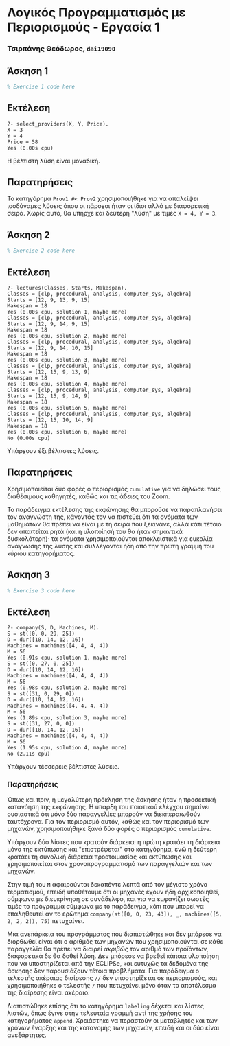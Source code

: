 # Λογικός Προγραμματισμός με Περιορισμούς - Εργασία 1

### Τσιρπάνης Θεόδωρος, `dai19090`

## Άσκηση 1

```prolog
% Exercise 1 code here
```

## Εκτέλεση

```
?- select_providers(X, Y, Price).
X = 3
Y = 4
Price = 58
Yes (0.00s cpu)
```

Η βέλτιστη λύση είναι μοναδική.

## Παρατηρήσεις

Το κατηγόρημα `Prov1 #< Prov2` χρησιμοποιήθηκε για να απαλείψει ισοδύναμες λύσεις όπου οι πάροχοι ήταν οι ίδιοι αλλά με διαφορετική σειρά. Χωρίς αυτό, θα υπήρχε και δεύτερη "λύση" με τιμές `X = 4, Y = 3`.

## Άσκηση 2

```prolog
% Exercise 2 code here
```

## Εκτέλεση

```
?- lectures(Classes, Starts, Makespan).
Classes = [clp, procedural, analysis, computer_sys, algebra]
Starts = [12, 9, 13, 9, 15]
Makespan = 18
Yes (0.00s cpu, solution 1, maybe more)
Classes = [clp, procedural, analysis, computer_sys, algebra]
Starts = [12, 9, 14, 9, 15]
Makespan = 18
Yes (0.00s cpu, solution 2, maybe more)
Classes = [clp, procedural, analysis, computer_sys, algebra]
Starts = [12, 9, 14, 10, 15]
Makespan = 18
Yes (0.00s cpu, solution 3, maybe more)
Classes = [clp, procedural, analysis, computer_sys, algebra]
Starts = [12, 15, 9, 13, 9]
Makespan = 18
Yes (0.00s cpu, solution 4, maybe more)
Classes = [clp, procedural, analysis, computer_sys, algebra]
Starts = [12, 15, 9, 14, 9]
Makespan = 18
Yes (0.00s cpu, solution 5, maybe more)
Classes = [clp, procedural, analysis, computer_sys, algebra]
Starts = [12, 15, 10, 14, 9]
Makespan = 18
Yes (0.00s cpu, solution 6, maybe more)
No (0.00s cpu)
```

Υπάρχουν έξι βέλτιστες λύσεις.

## Παρατηρήσεις

Χρησιμοποιείται δύο φορές ο περιορισμός `cumulative` για να δηλώσει τους διαθέσιμους καθηγητές, καθώς και τις άδειες του Zoom.

Το παράδειγμα εκτέλεσης της εκφώνησης θα μπορούσε να παραπλανήσει τον αναγνώστη της, κάνοντάς τον να πιστεύει ότι τα ονόματα των μαθημάτων θα πρέπει να είναι με τη σειρά που ξεκινάνε, αλλά κάτι τέτοιο δεν απαιτείται ρητά (και η υλοποίησή του θα ήταν σημαντικά δυσκολότερη)· τα ονόματα χρησιμοποιούνται αποκλειστικά για ευκολία ανάγνωσης της λύσης και συλλέγονται ήδη από την πρώτη γραμμή του κύριου κατηγορήματος.

## Άσκηση 3

```prolog
% Exercise 3 code here
```

## Εκτέλεση

```
?- company(S, D, Machines, M).
S = st([0, 0, 29, 25])
D = dur([10, 14, 12, 16])
Machines = machines([4, 4, 4, 4])
M = 56
Yes (0.91s cpu, solution 1, maybe more)
S = st([0, 27, 0, 25])
D = dur([10, 14, 12, 16])
Machines = machines([4, 4, 4, 4])
M = 56
Yes (0.98s cpu, solution 2, maybe more)
S = st([31, 0, 29, 0])
D = dur([10, 14, 12, 16])
Machines = machines([4, 4, 4, 4])
M = 56
Yes (1.89s cpu, solution 3, maybe more)
S = st([31, 27, 0, 0])
D = dur([10, 14, 12, 16])
Machines = machines([4, 4, 4, 4])
M = 56
Yes (1.95s cpu, solution 4, maybe more)
No (2.11s cpu)
```

Υπάρχουν τέσσερεις βέλτιστες λύσεις.

### Παρατηρήσεις

Όπως και πριν, η μεγαλύτερη πρόκληση της άσκησης ήταν η προσεκτική κατανόηση της εκφώνησης. Η ύπαρξη του ποιοτικού ελέγχου σημαίνει ουσιαστικά ότι μόνο δύο παραγγελίες μπορούν να διεκπεραιωθούν ταυτόχρονα. Για τον περιορισμό αυτόν, καθώς και τον περιορισμό των μηχανών, χρησιμοποιήθηκε ξανά δύο φορές ο περιορισμός `cumulative`.

Υπάρχουν δύο λίστες που κρατούν διάρκεια· η πρώτη κρατάει τη διάρκεια μόνο της εκτύπωσης και "επιστρέφεται" στο κατηγόρημα, ενώ η δεύτερη κρατάει τη συνολική διάρκεια προετοιμασίας και εκτύπωσης και χρησιμοποιείται στον χρονοπρογραμματισμό των παραγγελιών και των μηχανών.

Στην τιμή του `M` αφαιρούνται δεκαπέντε λεπτά από τον μέγιστο χρόνο τερματισμού, επειδή υποθέτουμε ότι οι μηχανές έχουν ήδη αρχικοποιηθεί, σύμφωνα με διευκρίνηση σε συνάδελφο, και για να εμφανίζει σωστές τιμές το πρόγραμμα σύμφωνα με το παράδειγμα, κάτι που μπορεί να επαληθευτεί αν το ερώτημα `company(st([0, 0, 23, 43]), _, machines([5, 2, 2, 2]), 75)` πετυχαίνει.

Μια ανεπάρκεια του προγράμματος που διαπιστώθηκε και δεν μπόρεσε να διορθωθεί είναι ότι ο αριθμός των μηχανών που χρησιμοποιούνται σε κάθε παραγγελία θα πρέπει να διαιρεί _ακριβώς_ τον αριθμό των προϊόντων, διαφορετικά δε θα δοθεί λύση. Δεν μπόρεσε να βρεθεί κάποια υλοποίηση που να υποστηρίζεται από την ECLiPSe, και ευτυχώς τα δεδομένα της άσκησης δεν παρουσιάζουν τέτοια προβλήματα. Για παράδειγμα ο τελεστής ακέραιας διαίρεσης `//` δεν υποστηρίζεται σε περιορισμούς, και χρησιμοποιήθηκε ο τελεστής `/` που πετυχαίνει μόνο όταν το αποτέλεσμα της διαίρεσης είναι ακέραιο.

Διαπιστώθηκε επίσης ότι το κατηγόρημα `labeling` δέχεται και λίστες λιστών, όπως έγινε στην τελευταία γραμμή αντί της χρήσης του κατηγορήματος `append`. Χρειάστηκε να περαστούν οι μεταβλητές και των χρόνων έναρξης και της κατανομής των μηχανών, επειδή και οι δύο είναι ανεξάρτητες.
